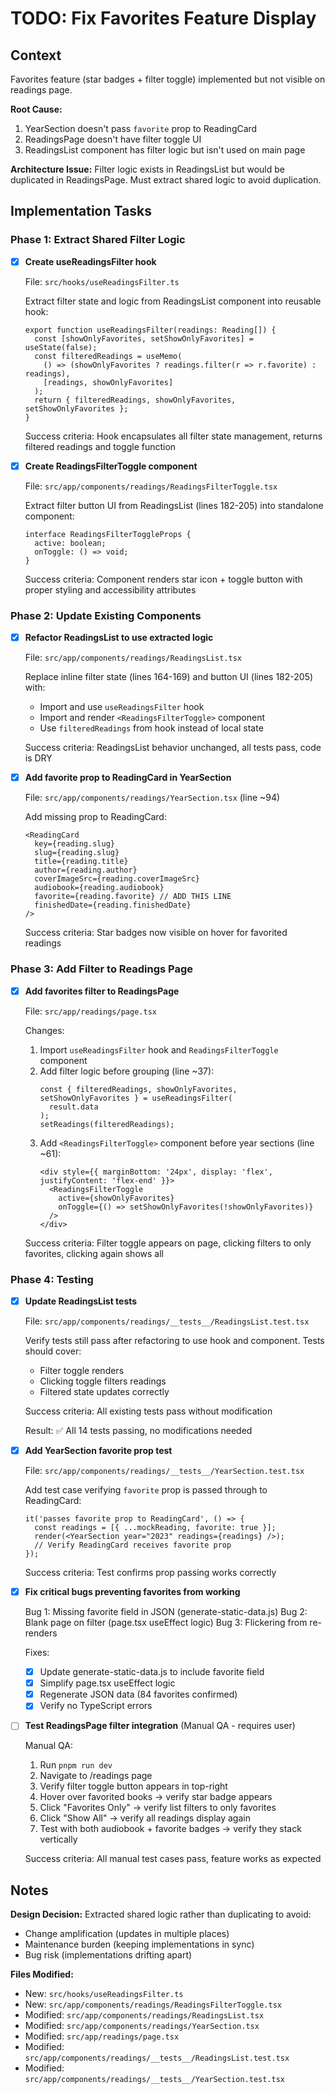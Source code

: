 # TODO: Fix Favorites Feature Display

## Context

Favorites feature (star badges + filter toggle) implemented but not visible on readings page.

**Root Cause:**

1. YearSection doesn't pass `favorite` prop to ReadingCard
2. ReadingsPage doesn't have filter toggle UI
3. ReadingsList component has filter logic but isn't used on main page

**Architecture Issue:** Filter logic exists in ReadingsList but would be duplicated in ReadingsPage. Must extract shared logic to avoid duplication.

## Implementation Tasks

### Phase 1: Extract Shared Filter Logic

- [x] **Create useReadingsFilter hook**

  File: `src/hooks/useReadingsFilter.ts`

  Extract filter state and logic from ReadingsList component into reusable hook:

  ```tsx
  export function useReadingsFilter(readings: Reading[]) {
    const [showOnlyFavorites, setShowOnlyFavorites] = useState(false);
    const filteredReadings = useMemo(
      () => (showOnlyFavorites ? readings.filter(r => r.favorite) : readings),
      [readings, showOnlyFavorites]
    );
    return { filteredReadings, showOnlyFavorites, setShowOnlyFavorites };
  }
  ```

  Success criteria: Hook encapsulates all filter state management, returns filtered readings and toggle function

- [x] **Create ReadingsFilterToggle component**

  File: `src/app/components/readings/ReadingsFilterToggle.tsx`

  Extract filter button UI from ReadingsList (lines 182-205) into standalone component:

  ```tsx
  interface ReadingsFilterToggleProps {
    active: boolean;
    onToggle: () => void;
  }
  ```

  Success criteria: Component renders star icon + toggle button with proper styling and accessibility attributes

### Phase 2: Update Existing Components

- [x] **Refactor ReadingsList to use extracted logic**

  File: `src/app/components/readings/ReadingsList.tsx`

  Replace inline filter state (lines 164-169) and button UI (lines 182-205) with:
  - Import and use `useReadingsFilter` hook
  - Import and render `<ReadingsFilterToggle>` component
  - Use `filteredReadings` from hook instead of local state

  Success criteria: ReadingsList behavior unchanged, all tests pass, code is DRY

- [x] **Add favorite prop to ReadingCard in YearSection**

  File: `src/app/components/readings/YearSection.tsx` (line ~94)

  Add missing prop to ReadingCard:

  ```tsx
  <ReadingCard
    key={reading.slug}
    slug={reading.slug}
    title={reading.title}
    author={reading.author}
    coverImageSrc={reading.coverImageSrc}
    audiobook={reading.audiobook}
    favorite={reading.favorite} // ADD THIS LINE
    finishedDate={reading.finishedDate}
  />
  ```

  Success criteria: Star badges now visible on hover for favorited readings

### Phase 3: Add Filter to Readings Page

- [x] **Add favorites filter to ReadingsPage**

  File: `src/app/readings/page.tsx`

  Changes:
  1. Import `useReadingsFilter` hook and `ReadingsFilterToggle` component
  2. Add filter logic before grouping (line ~37):
     ```tsx
     const { filteredReadings, showOnlyFavorites, setShowOnlyFavorites } = useReadingsFilter(
       result.data
     );
     setReadings(filteredReadings);
     ```
  3. Add `<ReadingsFilterToggle>` component before year sections (line ~61):
     ```tsx
     <div style={{ marginBottom: '24px', display: 'flex', justifyContent: 'flex-end' }}>
       <ReadingsFilterToggle
         active={showOnlyFavorites}
         onToggle={() => setShowOnlyFavorites(!showOnlyFavorites)}
       />
     </div>
     ```

  Success criteria: Filter toggle appears on page, clicking filters to only favorites, clicking again shows all

### Phase 4: Testing

- [x] **Update ReadingsList tests**

  File: `src/app/components/readings/__tests__/ReadingsList.test.tsx`

  Verify tests still pass after refactoring to use hook and component. Tests should cover:
  - Filter toggle renders
  - Clicking toggle filters readings
  - Filtered state updates correctly

  Success criteria: All existing tests pass without modification

  Result: ✅ All 14 tests passing, no modifications needed

- [x] **Add YearSection favorite prop test**

  File: `src/app/components/readings/__tests__/YearSection.test.tsx`

  Add test case verifying `favorite` prop is passed through to ReadingCard:

  ```tsx
  it('passes favorite prop to ReadingCard', () => {
    const readings = [{ ...mockReading, favorite: true }];
    render(<YearSection year="2023" readings={readings} />);
    // Verify ReadingCard receives favorite prop
  });
  ```

  Success criteria: Test confirms prop passing works correctly

- [x] **Fix critical bugs preventing favorites from working**

  Bug 1: Missing favorite field in JSON (generate-static-data.js)
  Bug 2: Blank page on filter (page.tsx useEffect logic)
  Bug 3: Flickering from re-renders

  Fixes:
  - [x] Update generate-static-data.js to include favorite field
  - [x] Simplify page.tsx useEffect logic
  - [x] Regenerate JSON data (84 favorites confirmed)
  - [x] Verify no TypeScript errors

- [ ] **Test ReadingsPage filter integration** (Manual QA - requires user)

  Manual QA:
  1. Run `pnpm run dev`
  2. Navigate to /readings page
  3. Verify filter toggle button appears in top-right
  4. Hover over favorited books → verify star badge appears
  5. Click "Favorites Only" → verify list filters to only favorites
  6. Click "Show All" → verify all readings display again
  7. Test with both audiobook + favorite badges → verify they stack vertically

  Success criteria: All manual test cases pass, feature works as expected

## Notes

**Design Decision:** Extracted shared logic rather than duplicating to avoid:

- Change amplification (updates in multiple places)
- Maintenance burden (keeping implementations in sync)
- Bug risk (implementations drifting apart)

**Files Modified:**

- New: `src/hooks/useReadingsFilter.ts`
- New: `src/app/components/readings/ReadingsFilterToggle.tsx`
- Modified: `src/app/components/readings/ReadingsList.tsx`
- Modified: `src/app/components/readings/YearSection.tsx`
- Modified: `src/app/readings/page.tsx`
- Modified: `src/app/components/readings/__tests__/ReadingsList.test.tsx`
- Modified: `src/app/components/readings/__tests__/YearSection.test.tsx`
